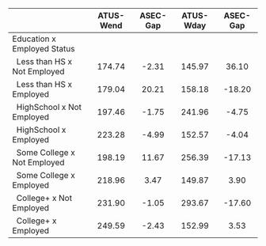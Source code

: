 
|                      |    ATUS-Wend |     ASEC-Gap |    ATUS-Wday |     ASEC-Gap |
| -------------------- | :----------: | :----------: | :----------: | :----------: |
| Education x Employed Status |              |              |              |              |
| &nbsp;&nbsp;Less than HS x Not Employed |       174.74 |        -2.31 |       145.97 |        36.10 |
| &nbsp;&nbsp;Less than HS x Employed |       179.04 |        20.21 |       158.18 |       -18.20 |
| &nbsp;&nbsp;HighSchool x Not Employed |       197.46 |        -1.75 |       241.96 |        -4.75 |
| &nbsp;&nbsp;HighSchool x Employed |       223.28 |        -4.99 |       152.57 |        -4.04 |
| &nbsp;&nbsp;Some College x Not Employed |       198.19 |        11.67 |       256.39 |       -17.13 |
| &nbsp;&nbsp;Some College x Employed |       218.96 |         3.47 |       149.87 |         3.90 |
| &nbsp;&nbsp;College+ x Not Employed |       231.90 |        -1.05 |       293.67 |       -17.60 |
| &nbsp;&nbsp;College+ x Employed |       249.59 |        -2.43 |       152.99 |         3.53 |

